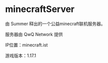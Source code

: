 # minecraftServer

由 Summer 释出的一个公益minecraft联机服务器。

服务器由 QwQ Network 提供

IP位置：minecraft.ist

游戏版本：1.17.1
